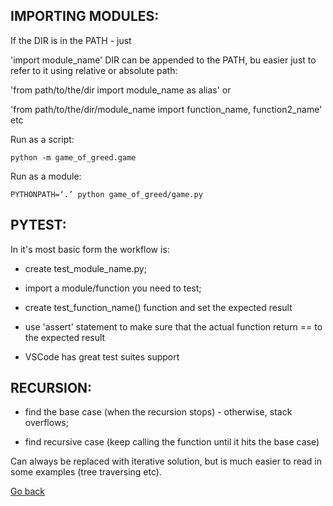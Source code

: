 ## IMPORTING MODULES:

If the DIR is in the PATH - just

'import module_name'
DIR can be appended to the PATH, bu easier just to refer to it using relative or absolute path:

'from path/to/the/dir import module_name as alias' or

'from path/to/the/dir/module_name import function_name, function2_name' etc

Run as a script:

    python -m game_of_greed.game

Run as a module:

    PYTHONPATH=‘.’ python game_of_greed/game.py

## PYTEST:

In it's most basic form the workflow is:

- create test_module_name.py;

- import a module/function you need to test;

- create test_function_name() function and set the expected result

- use 'assert' statement to make sure that the actual function return == to the expected result

- VSCode has great test suites support

## RECURSION:

- find the base case (when the recursion stops) - otherwise, stack overflows;

- find recursive case (keep calling the function until it hits the base case)

Can always be replaced with iterative solution, but is much easier to read in some examples (tree traversing etc).

[Go back](../README.md)
